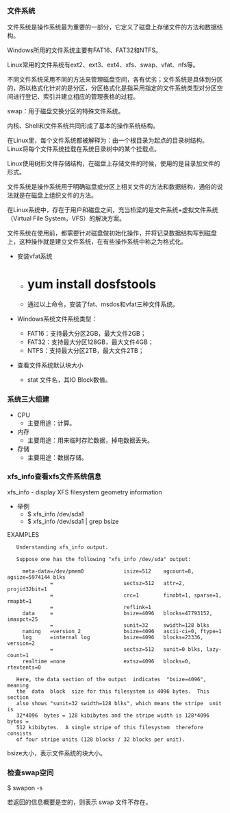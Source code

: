 ### 文件系统 ###
文件系统是操作系统最为重要的一部分，它定义了磁盘上存储文件的方法和数据结构。

Windows所用的文件系统主要有FAT16、FAT32和NTFS。

Linux常用的文件系统有ext2、ext3、ext4、xfs、swap、vfat、nfs等。

不同文件系统采用不同的方法来管理磁盘空间，各有优劣；文件系统是具体到分区的，所以格式化针对的是分区，分区格式化是指采用指定的文件系统类型对分区空间进行登记、索引并建立相应的管理表格的过程。

swap：用于磁盘交换分区的特殊文件系统。

内核、Shell和文件系统共同形成了基本的操作系统结构。


在Linux里，每个文件系统都被解释为：由一个根目录为起点的目录树结构。Linux将每个文件系统挂载在系统目录树中的某个挂载点。

Linux使用树形文件存储结构，在磁盘上存储文件的时候，使用的是目录加文件的形式。

文件系统是操作系统用于明确磁盘或分区上相关文件的方法和数据结构，通俗的说法就是在磁盘上组织文件的方法。

在Linux系统中，存在于用户和磁盘之间，充当桥梁的是文件系统+虚拟文件系统（Virtual File System，VFS）的解决方案。

文件系统在使用前，都需要针对磁盘做初始化操作，并将记录数据结构写到磁盘上，这种操作就是建立文件系统，在有些操作系统中称之为格式化。


- 安装vfat系统
	- # yum install dosfstools
	- 通过以上命令，安装了fat、msdos和vfat三种文件系统。

- Windows系统文件系统类型：
	- FAT16：支持最大分区2GB，最大文件2GB；
	- FAT32：支持最大分区128GB，最大文件4GB；
	- NTFS：支持最大分区2TB，最大文件2TB；

- 查看文件系统默认块大小
	- stat 文件名，其IO Block数值。

### 系统三大组建 ###
- CPU
	- 主要用途：计算。
- 内存
	- 主要用途：用来临时存贮数据，掉电数据丢失。
- 存储
	- 主要用途：数据存储。

### xfs_info查看xfs文件系统信息 ###

xfs_info - display XFS filesystem geometry information

- 举例
	- $ xfs_info /dev/sda1
	- $ xfs_info /dev/sda1 | grep bsize

EXAMPLES

       Understanding xfs_info output.

       Suppose one has the following "xfs_info /dev/sda" output:

         meta-data=/dev/pmem0             isize=512    agcount=8, agsize=5974144 blks
                  =                       sectsz=512   attr=2, projid32bit=1
                  =                       crc=1        finobt=1, sparse=1, rmapbt=1
                  =                       reflink=1
         data     =                       bsize=4096   blocks=47793152, imaxpct=25
                  =                       sunit=32     swidth=128 blks
         naming   =version 2              bsize=4096   ascii-ci=0, ftype=1
         log      =internal log           bsize=4096   blocks=23336, version=2
                  =                       sectsz=512   sunit=0 blks, lazy-count=1
         realtime =none                   extsz=4096   blocks=0, rtextents=0

       Here, the data section of the output  indicates  "bsize=4096",  meaning
       the  data  block  size for this filesystem is 4096 bytes.  This section
       also shows "sunit=32 swidth=128 blks", which means the stripe  unit  is
       32*4096  bytes = 128 kibibytes and the stripe width is 128*4096 bytes =
       512 kibibytes.  A single stripe of this filesystem  therefore  consists
       of four stripe units (128 blocks / 32 blocks per unit).

bsize大小，表示文件系统的块大小。

### 检查swap空间 ###

$ swapon -s

若返回的信息概要是空的，则表示 swap 文件不存在。